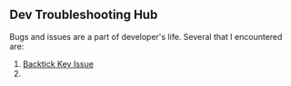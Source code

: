 ## Dev Troubleshooting Hub
Bugs and issues are a part of developer's life. Several that I encountered are:
1. [Backtick Key Issue](backtick-issue.md)
2. 
